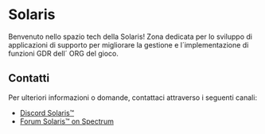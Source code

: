 # Solaris

Benvenuto nello spazio tech della Solaris! Zona dedicata per lo sviluppo di applicazioni di supporto per migliorare la gestione e l´implementazione di funzioni GDR dell´ ORG del gioco.

## Contatti

Per ulteriori informazioni o domande, contattaci attraverso i seguenti canali:

- [Discord Solaris™](https://discordapp.com/invite/gM4a4RX)
- [Forum Solaris™ on Spectrum](https://robertsspaceindustries.com/spectrum/community/SLR)

